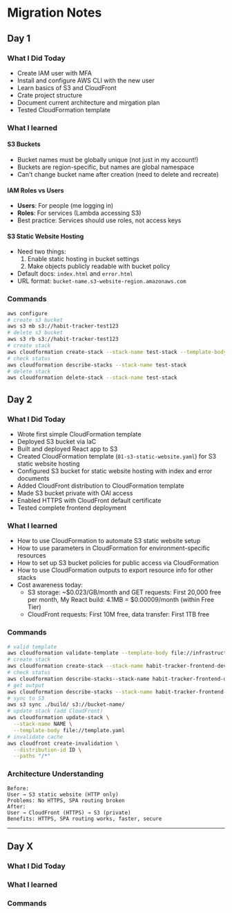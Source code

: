 # Migration Notes

## Day 1

### What I Did Today

- Create IAM user with MFA
- Install and configure AWS CLI with the new user
- Learn basics of S3 and CloudFront
- Crate project structure
- Document current architecture and mirgation plan
- Tested CloudFormation template

### What I learned

#### S3 Buckets

- Bucket names must be globally unique (not just in my account!)
- Buckets are region-specific, but names are global namespace
- Can't change bucket name after creation (need to delete and recreate)

#### IAM Roles vs Users

- **Users**: For people (me logging in)
- **Roles**: For services (Lambda accessing S3)
- Best practice: Services should use roles, not access keys

#### S3 Static Website Hosting

- Need two things:
  1. Enable static hosting in bucket settings
  2. Make objects publicly readable with bucket policy
- Default docs: `index.html` and `error.html`
- URL format: `bucket-name.s3-website-region.amazonaws.com`

### Commands

```bash
aws configure
# create s3 bucket
aws s3 mb s3://habit-tracker-test123
# delete s3 bucket
aws s3 rb s3://habit-tracker-test123
# create stack
aws cloudformation create-stack --stack-name test-stack --template-body file://test-s3.yaml
# check status
aws cloudformation describe-stacks --stack-name test-stack
# delete stack
aws cloudformation delete-stack --stack-name test-stack
```

## Day 2

### What I Did Today

- Wrote first simple CloudFormation template
- Deployed S3 bucket via IaC
- Built and deployed React app to S3
- Created CloudFormation template (`01-s3-static-website.yaml`) for S3 static website hosting
- Configured S3 bucket for static website hosting with index and error documents
- Added CloudFront distribution to CloudFormation template
- Made S3 bucket private with OAI access
- Enabled HTTPS with CloudFront default certificate
- Tested complete frontend deployment

### What I learned

- How to use CloudFormation to automate S3 static website setup
- How to use parameters in CloudFormation for environment-specific resources
- How to set up S3 bucket policies for public access via CloudFormation
- How to use CloudFormation outputs to export resource info for other stacks
- Cost awareness today:
  - S3 storage: ~$0.023/GB/month and GET requests: First 20,000 free per month, My React build: 4.1MB = $0.00009/month (within Free Tier)
  - CloudFront requests: First 10M free, data transfer: First 1TB free

### Commands

```bash
# valid template
aws cloudformation validate-template --template-body file://infrastructure/cloudformation/01-s3-static-website.yaml
# create stack
aws cloudformation create-stack --stack-name habit-tracker-frontend-dev --template-body file://infrastructure/cloudformation/01-s3-static-website.yaml --parameters ParameterKey=Environment,ParameterValue=dev
# check status
aws cloudformation describe-stacks--stack-name habit-tracker-frontend-dev --query 'Stacks[0].StackStatus'
# get output
aws cloudformation describe-stacks --stack-name habit-tracker-frontend-dev --query 'Stacks[0].Outputs'
# sync to S3
aws s3 sync ./build/ s3://bucket-name/
# update stack (add CloudFront)
aws cloudformation update-stack \
  --stack-name NAME \
  --template-body file://template.yaml
# invalidate cache
aws cloudfront create-invalidation \
  --distribution-id ID \
  --paths "/*"
```

### Architecture Understanding

```
Before:
User → S3 static website (HTTP only)
Problems: No HTTPS, SPA routing broken
After:
User → CloudFront (HTTPS) → S3 (private)
Benefits: HTTPS, SPA routing works, faster, secure
```

---

## Day X

### What I Did Today

### What I learned

### Commands
